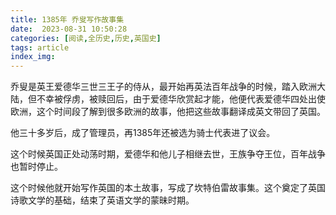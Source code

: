 ```yaml
---
title: 1385年 乔叟写作故事集
date:  2023-08-31 10:50:28
categories: [阅读,全历史,历史,英国史]
tags: article
index_img: 
---
```


乔叟是英王爱德华三世三王子的侍从，最开始再英法百年战争的时候，踏入欧洲大陆，但不幸被俘虏，被赎回后，由于爱德华欣赏起才能，他便代表爱德华四处出使欧洲，这个时间段了解到很多欧洲的故事，他把这些故事翻译成英文带回了英国。

他三十多岁后，成了管理员，再1385年还被选为骑士代表进了议会。

这个时候英国正处动荡时期，爱德华和他儿子相继去世，王族争夺王位，百年战争也暂时停止。

这个时候他就开始写作英国的本土故事，写成了坎特伯雷故事集。这个奠定了英国诗歌文学的基础，结束了英语文学的蒙昧时期。